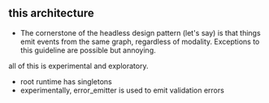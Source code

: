 ## this architecture


  + The cornerstone of the headless design pattern (let's say) is that
    things emit events from the same graph, regardless of modality.
    Exceptions to this guideline are possible but annoying.

all of this is experimental and exploratory.

  * root runtime has singletons
  * experimentally, error_emitter is used to emit validation errors

